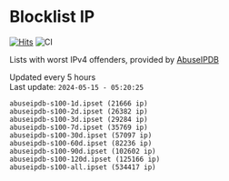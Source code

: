 # Blocklist IP

[![Hits](https://hits.seeyoufarm.com/api/count/incr/badge.svg?url=https%3A%2F%2Fgithub.com%2Fborestad%2Fblocklist-ip%2F&count_bg=%2379C83D&title_bg=%23555555&icon=&icon_color=%23E7E7E7&title=hits&edge_flat=false)](https://hits.seeyoufarm.com)  ![CI](https://img.shields.io/github/workflow/status/borestad/blocklist-ip/CI?style=flat-square)

Lists with worst IPv4 offenders, provided by [AbuseIPDB](https://www.abuseipdb.com/)

<!-- FOOTER-PLACEHOLDER -->
Updated every 5 hours<br>
Last update: `2024-05-15 - 05:20:25`
```
abuseipdb-s100-1d.ipset (21666 ip)
abuseipdb-s100-2d.ipset (26382 ip)
abuseipdb-s100-3d.ipset (29284 ip)
abuseipdb-s100-7d.ipset (35769 ip)
abuseipdb-s100-30d.ipset (57097 ip)
abuseipdb-s100-60d.ipset (82236 ip)
abuseipdb-s100-90d.ipset (102602 ip)
abuseipdb-s100-120d.ipset (125166 ip)
abuseipdb-s100-all.ipset (534417 ip)
```

